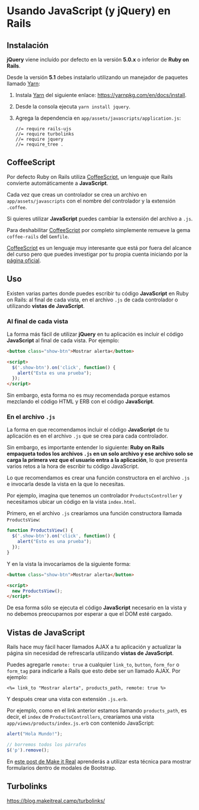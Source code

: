 # Usando JavaScript (y jQuery) en Rails

## Instalación

**jQuery** viene incluído por defecto en la versión **5.0.x** o inferior de **Ruby on Rails**.

Desde la versión **5.1** debes instalarlo utilizando un manejador de paquetes llamado [Yarn](https://yarnpkg.com/en/):

1. Instala [Yarn](https://yarnpkg.com/en/) del siguiente enlace: https://yarnpkg.com/en/docs/install.

2. Desde la consola ejecuta `yarn install jquery`.

3. Agrega la dependencia en `app/assets/javascripts/application.js`:

    ```
    //= require rails-ujs
    //= require turbolinks
    //= require jquery
    //= require_tree .
    ```

## CoffeeScript

Por defecto Ruby on Rails utiliza [CoffeeScript](http://coffeescript.org/), un lenguaje que Rails convierte automáticamente a **JavaScript**.

Cada vez que creas un controlador se crea un archivo en `app/assets/javascripts` con el nombre del controlador y la extensión `.coffee`.

Si quieres utilizar **JavaScript** puedes cambiar la extensión del archivo a `.js`.

Para deshabilitar [CoffeeScript](http://coffeescript.org/) por completo simplemente remueve la gema  `coffee-rails` del `Gemfile`.

[CoffeeScript](http://coffeescript.org/) es un lenguaje muy interesante que está por fuera del alcance del curso pero que puedes investigar por tu propia cuenta iniciando por la [página oficial](http://coffeescript.org/).

## Uso

Existen varias partes donde puedes escribir tu código **JavaScript** en Ruby on Rails: al final de cada vista, en el archivo `.js` de cada controlador o utilizando **vistas de JavaScript**.

### Al final de cada vista

La forma más fácil de utilizar **jQuery** en tu aplicación es incluir el código **JavaScript** al final de cada vista. Por ejemplo:

```html
<button class="show-btn">Mostrar alerta</button>

<script>
  $('.show-btn').on('click', function() {
    alert("Esta es una prueba");
  });
</script>
```

Sin embargo, esta forma no es muy recomendada porque estamos mezclando el código HTML y ERB con el código **JavaScript**.

### En el archivo `.js`

La forma en que recomendamos incluir el código **JavaScript** de tu aplicación es en el archivo `.js` que se crea para cada controlador.

Sin embargo, es importante entender lo siguiente: **Ruby on Rails empaqueta todos los archivos `.js` en un solo archivo y ese archivo solo se carga la primera vez que el usuario entra a la aplicación**, lo que presenta varios retos a la hora de escribir tu código JavaScript.

Lo que recomendamos es crear una función constructora en el archivo `.js` e invocarla desde la vista en la que lo necesitas.

Por ejemplo, imagina que tenemos un controlador `ProductsController` y necesitamos ubicar un código en la vista `index.html`.

Primero, en el archivo `.js` crearíamos una función constructora llamada `ProductsView`:

```javascript
function ProductsView() {
  $('.show-btn').on('click', function() {
    alert("Esto es una prueba");
  });
}
```

Y en la vista la invocaríamos de la siguiente forma:

```html
<button class="show-btn">Mostrar alerta</button>

<script>
  new ProductsView();
</script>
```

De esa forma sólo se ejecuta el código **JavaScript** necesario en la vista y no debemos preocuparnos por esperar a que el DOM esté cargado.

## Vistas de JavaScript

Rails hace muy fácil hacer llamados AJAX a tu aplicación y actualizar la página sin necesidad de refrescarla utilizando **vistas de JavaScript**.

Puedes agregarle `remote: true` a cualquier `link_to`, `button`, `form_for` o `form_tag` para indicarle a Rails que esto debe ser un llamado AJAX. Por ejemplo:

```erb
<%= link_to "Mostrar alerta", products_path, remote: true %>
```

Y después crear una vista con extensión `.js.erb`.

Por ejemplo, como en el link anterior estamos llamando `products_path`, es decir, el `index` de `ProductsControllers`, crearíamos una vista `app/views/products/index.js.erb` con contenido JavaScript:

```javascript
alert("Hola Mundo!");

// borremos todos los párrafos
$('p').remove();
```

En [este post de Make it Real](https://blog.makeitreal.camp/modales-bootstrap-ruby-on-rails/) aprenderás a utilizar esta técnica para mostrar formularios dentro de modales de Bootstrap.

## Turbolinks

https://blog.makeitreal.camp/turbolinks/
